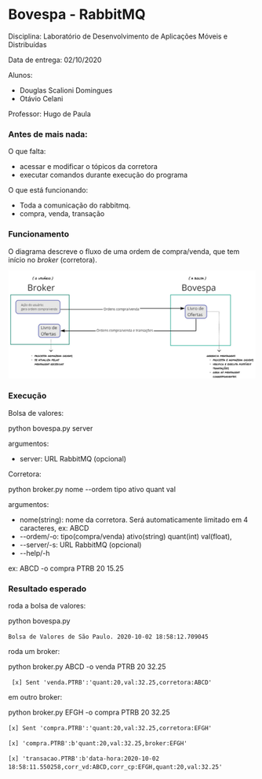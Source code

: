 # **Bovespa - RabbitMQ**

Disciplina: Laboratório de Desenvolvimento de Aplicações Móveis e Distribuídas 

Data de entrega: 02/10/2020

Alunos:

- Douglas Scalioni Domingues
- Otávio Celani

Professor: Hugo de Paula

### Antes de mais nada:

O que falta:
- acessar e modificar o tópicos da corretora
- executar comandos durante execução do programa

O que está funcionando:
- Toda a comunicação do rabbitmq.
- compra, venda, transação



### Funcionamento

O diagrama descreve o fluxo de uma ordem de compra/venda, que tem início no *broker* (corretora).

![Diagrama](/notes/diagrama.jpg)

### Execução

Bolsa de valores:

   python bovespa.py server
			
argumentos: 

- server: URL RabbitMQ (opcional)

Corretora:

python broker.py nome --ordem tipo ativo quant val
			
argumentos:

-  nome(string): nome da corretora. Será automaticamente limitado em 4 caracteres, ex: ABCD
-  --ordem/-o: tipo(compra/venda) ativo(string) quant(int) val(float), 
-  --server/-s: URL RabbitMQ (opcional)
-  --help/-h

ex: ABCD -o compra PTRB 20 15.25
                

### Resultado esperado

roda a bolsa de valores:

python bovespa.py

`Bolsa de Valores de São Paulo.
2020-10-02 18:58:12.709045`

roda um broker:

python broker.py ABCD -o venda PTRB 20 32.25 

` [x] Sent 'venda.PTRB':'quant:20,val:32.25,corretora:ABCD'`

em outro broker:

python broker.py EFGH -o compra PTRB 20 32.25

 `[x] Sent 'compra.PTRB':'quant:20,val:32.25,corretora:EFGH'`

 `[x] 'compra.PTRB':b'quant:20,val:32.25,broker:EFGH'`

 `[x] 'transacao.PTRB':b'data-hora:2020-10-02 18:58:11.550258,corr_vd:ABCD,corr_cp:EFGH,quant:20,val:32.25'`



